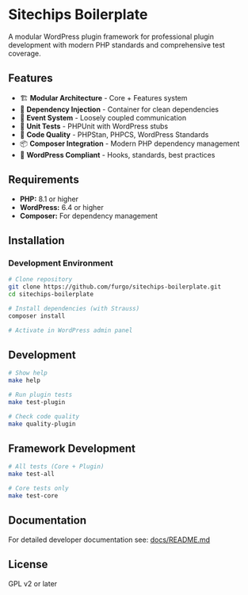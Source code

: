 # Sitechips Boilerplate

A modular WordPress plugin framework for professional plugin development with modern PHP standards and comprehensive test coverage.

## Features

- 🏗️ **Modular Architecture** - Core + Features system
- 🔄 **Dependency Injection** - Container for clean dependencies
- 📡 **Event System** - Loosely coupled communication
- 🧪 **Unit Tests** - PHPUnit with WordPress stubs
- 📏 **Code Quality** - PHPStan, PHPCS, WordPress Standards
- 📦 **Composer Integration** - Modern PHP dependency management
- 🎯 **WordPress Compliant** - Hooks, standards, best practices

## Requirements

- **PHP:** 8.1 or higher
- **WordPress:** 6.4 or higher
- **Composer:** For dependency management

## Installation

### Development Environment

```bash
# Clone repository
git clone https://github.com/furgo/sitechips-boilerplate.git
cd sitechips-boilerplate

# Install dependencies (with Strauss)
composer install

# Activate in WordPress admin panel
```

## Development

```bash
# Show help
make help

# Run plugin tests
make test-plugin

# Check code quality  
make quality-plugin
```

## Framework Development

```bash
# All tests (Core + Plugin)
make test-all

# Core tests only
make test-core
```

## Documentation

For detailed developer documentation see: [docs/README.md](docs/README.md)

## License

GPL v2 or later